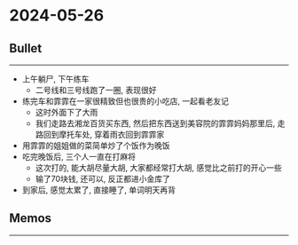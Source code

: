 # 2024-05-26

## Bullet
---
- 上午躺尸, 下午练车
	- 二号线和三号线跑了一圈, 表现很好
- 练完车和霏霏在一家很精致但也很贵的小吃店, 一起看老友记
	- 这时外面下了大雨
	- 我们走路去湘龙百货买东西, 然后把东西送到美容院的霏霏妈妈那里后, 走路回到摩托车处, 穿着雨衣回到霏霏家
- 用霏霏的姐姐做的菜简单炒了个饭作为晚饭
- 吃完晚饭后, 三个人一直在打麻将
	- 这次打的, 能大胡尽量大胡, 大家都经常打大胡, 感觉比之前打的开心一些
	- 输了70块钱, 还可以, 反正都进小金库了
- 到家后, 感觉太累了, 直接睡了, 单词明天再背
## Memos
---
